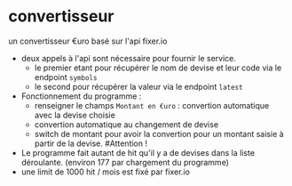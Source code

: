 # convertisseur
un convertisseur €uro basé sur l'api fixer.io
- deux appels à l'api sont nécessaire pour fournir le service.
    - le premier etant pour récupérer le nom de devise et leur code via le endpoint `symbols`
    - le second pour récupérer la valeur via le endpoint `latest`
- Fonctionnement du programme :
    - renseigner le champs `Montant en €uro`  : convertion automatique avec la devise choisie
    - convertion automatique au changement de devise
    - switch de montant pour avoir la convertion pour un montant saisie à partir de la devise.
#Attention !
- Le programme fait autant de hit qu'il y a de devises dans la liste déroulante. (environ 177 par chargement du programme)
- une limit de 1000 hit / mois est fixé par fixer.io
